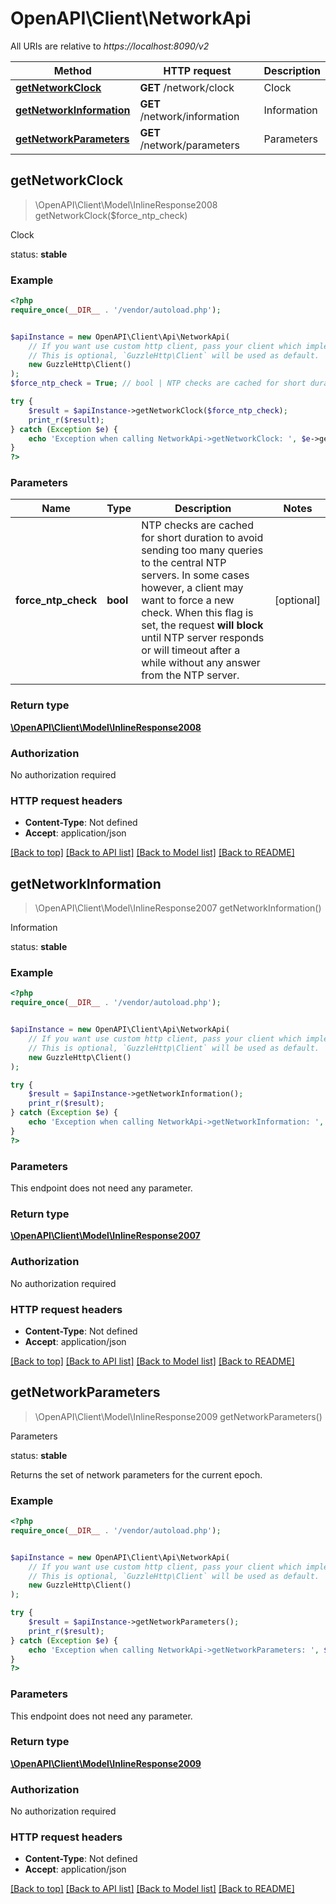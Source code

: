 # OpenAPI\Client\NetworkApi

All URIs are relative to *https://localhost:8090/v2*

Method | HTTP request | Description
------------- | ------------- | -------------
[**getNetworkClock**](NetworkApi.md#getNetworkClock) | **GET** /network/clock | Clock
[**getNetworkInformation**](NetworkApi.md#getNetworkInformation) | **GET** /network/information | Information
[**getNetworkParameters**](NetworkApi.md#getNetworkParameters) | **GET** /network/parameters | Parameters



## getNetworkClock

> \OpenAPI\Client\Model\InlineResponse2008 getNetworkClock($force_ntp_check)

Clock

<p align=\"right\">status: <strong>stable</strong></p>

### Example

```php
<?php
require_once(__DIR__ . '/vendor/autoload.php');


$apiInstance = new OpenAPI\Client\Api\NetworkApi(
    // If you want use custom http client, pass your client which implements `GuzzleHttp\ClientInterface`.
    // This is optional, `GuzzleHttp\Client` will be used as default.
    new GuzzleHttp\Client()
);
$force_ntp_check = True; // bool | NTP checks are cached for short duration to avoid sending too many queries to the central NTP servers. In some cases however, a client may want to force a new check.  When this flag is set, the request **will block** until NTP server responds or will timeout after a while without any answer from the NTP server.

try {
    $result = $apiInstance->getNetworkClock($force_ntp_check);
    print_r($result);
} catch (Exception $e) {
    echo 'Exception when calling NetworkApi->getNetworkClock: ', $e->getMessage(), PHP_EOL;
}
?>
```

### Parameters


Name | Type | Description  | Notes
------------- | ------------- | ------------- | -------------
 **force_ntp_check** | **bool**| NTP checks are cached for short duration to avoid sending too many queries to the central NTP servers. In some cases however, a client may want to force a new check.  When this flag is set, the request **will block** until NTP server responds or will timeout after a while without any answer from the NTP server. | [optional]

### Return type

[**\OpenAPI\Client\Model\InlineResponse2008**](../Model/InlineResponse2008.md)

### Authorization

No authorization required

### HTTP request headers

- **Content-Type**: Not defined
- **Accept**: application/json

[[Back to top]](#) [[Back to API list]](../../README.md#documentation-for-api-endpoints)
[[Back to Model list]](../../README.md#documentation-for-models)
[[Back to README]](../../README.md)


## getNetworkInformation

> \OpenAPI\Client\Model\InlineResponse2007 getNetworkInformation()

Information

<p align=\"right\">status: <strong>stable</strong></p>

### Example

```php
<?php
require_once(__DIR__ . '/vendor/autoload.php');


$apiInstance = new OpenAPI\Client\Api\NetworkApi(
    // If you want use custom http client, pass your client which implements `GuzzleHttp\ClientInterface`.
    // This is optional, `GuzzleHttp\Client` will be used as default.
    new GuzzleHttp\Client()
);

try {
    $result = $apiInstance->getNetworkInformation();
    print_r($result);
} catch (Exception $e) {
    echo 'Exception when calling NetworkApi->getNetworkInformation: ', $e->getMessage(), PHP_EOL;
}
?>
```

### Parameters

This endpoint does not need any parameter.

### Return type

[**\OpenAPI\Client\Model\InlineResponse2007**](../Model/InlineResponse2007.md)

### Authorization

No authorization required

### HTTP request headers

- **Content-Type**: Not defined
- **Accept**: application/json

[[Back to top]](#) [[Back to API list]](../../README.md#documentation-for-api-endpoints)
[[Back to Model list]](../../README.md#documentation-for-models)
[[Back to README]](../../README.md)


## getNetworkParameters

> \OpenAPI\Client\Model\InlineResponse2009 getNetworkParameters()

Parameters

<p align=\"right\">status: <strong>stable</strong></p>  Returns the set of network parameters for the current epoch.

### Example

```php
<?php
require_once(__DIR__ . '/vendor/autoload.php');


$apiInstance = new OpenAPI\Client\Api\NetworkApi(
    // If you want use custom http client, pass your client which implements `GuzzleHttp\ClientInterface`.
    // This is optional, `GuzzleHttp\Client` will be used as default.
    new GuzzleHttp\Client()
);

try {
    $result = $apiInstance->getNetworkParameters();
    print_r($result);
} catch (Exception $e) {
    echo 'Exception when calling NetworkApi->getNetworkParameters: ', $e->getMessage(), PHP_EOL;
}
?>
```

### Parameters

This endpoint does not need any parameter.

### Return type

[**\OpenAPI\Client\Model\InlineResponse2009**](../Model/InlineResponse2009.md)

### Authorization

No authorization required

### HTTP request headers

- **Content-Type**: Not defined
- **Accept**: application/json

[[Back to top]](#) [[Back to API list]](../../README.md#documentation-for-api-endpoints)
[[Back to Model list]](../../README.md#documentation-for-models)
[[Back to README]](../../README.md)

